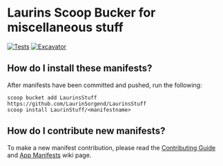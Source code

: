 # Laurins Scoop Bucker for miscellaneous stuff
[![Tests](https://github.com/LaurinSorgend/LaurinsStuff/actions/workflows/ci.yml/badge.svg)](https://github.com/LaurinSorgend/LaurinsStuff/actions/workflows/ci.yml) [![Excavator](https://github.com/LaurinSorgend/LaurinsStuff/actions/workflows/excavator.yml/badge.svg)](https://github.com/LaurinSorgend/LaurinsStuff/actions/workflows/excavator.yml)


## How do I install these manifests?

After manifests have been committed and pushed, run the following:

```pwsh
scoop bucket add LaurinsStuff https://github.com/LaurinSorgend/LaurinsStuff
scoop install LaurinStuff/<manifestname>
```

## How do I contribute new manifests?

To make a new manifest contribution, please read the [Contributing
Guide](https://github.com/ScoopInstaller/.github/blob/main/.github/CONTRIBUTING.md)
and [App Manifests](https://github.com/ScoopInstaller/Scoop/wiki/App-Manifests)
wiki page.
